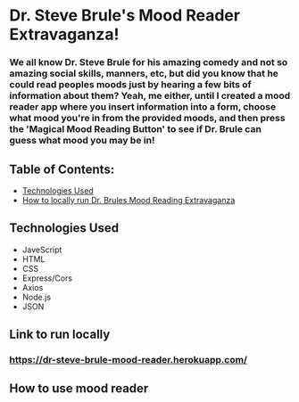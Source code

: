 # Dr. Steve Brule's Mood Reader Extravaganza!
### We all know Dr. Steve Brule for his amazing comedy and not so amazing social skills, manners, etc, but did you know that he could read peoples moods just by hearing a few bits of information about them? Yeah, me either, until I created a mood reader app where you insert information into a form, choose what mood you're in from the provided moods, and then press the 'Magical Mood Reading Button' to see if Dr. Brule can guess what mood you may be in!
## Table of Contents:
* [Technologies Used](#technologiesused)
* [How to locally run Dr. Brules Mood Reading Extravaganza](#runlocally)

## <a name="technologiesused"></a>Technologies Used

* JaveScript
* HTML
* CSS
* Express/Cors
* Axios
* Node.js
* JSON

## <a name="runlocally"></a>Link to run locally
### https://dr-steve-brule-mood-reader.herokuapp.com/

## <a name="howtouse"></a>How to use mood reader

